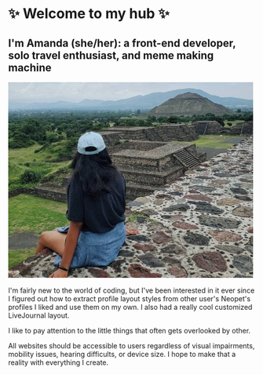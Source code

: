 # ✨ Welcome to my hub ✨

## I'm Amanda (she/her): a front-end developer, solo travel enthusiast, and meme making machine

![View of pyramids in Teotihuacan, Mexico](./20190806085736297.jpg "Teotihuacan, Mexico")

I'm fairly new to the world of coding, but I've been interested in it ever since I figured out how to extract profile layout styles from other user's Neopet's profiles I liked and use them on my own. I also had a really cool customized LiveJournal layout.

I like to pay attention to the little things that often gets overlooked by other. 

All websites should be accessible to users regardless of visual impairments, mobility issues, hearing difficults, or device size. I hope to make that a reality with everything I create.
